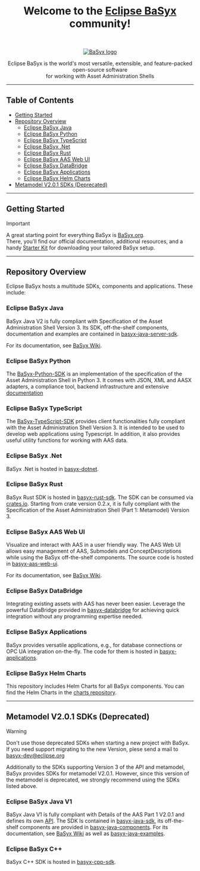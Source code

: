 <h1 align="center">Welcome to the <a href="https://eclipse.dev/basyx/">Eclipse BaSyx</a> community!</h1><br>

<p align="center">
  <a href="https://eclipse.dev/basyx/">
    <img src="https://www.eclipse.org/basyx/img/basyxlogo.png" alt="BaSyx logo">
  </a>
</p>

<p align="center">
  Eclipse BaSyx is the world's most versatile, extensible, and feature-packed open-source software <br> for working with Asset Administration Shells
</p>

---

## Table of Contents
- [Getting Started](#getting-started)
- [Repository Overview](#repository-overview)
  - [Eclipse BaSyx Java](#eclipse-basyx-java)
  - [Eclipse BaSyx Python](#eclipse-basyx-python)
  - [Eclipse BaSyx TypeScript](#eclipse-basyx-typescript)
  - [Eclipse BaSyx .Net](#eclipse-basyx-net)
  - [Eclipse BaSyx Rust](#eclipse-basyx-rust)
  - [Eclipse BaSyx AAS Web UI](#eclipse-basyx-aas-web-ui)
  - [Eclipse BaSyx DataBridge](#eclipse-basyx-databridge)
  - [Eclipse BaSyx Applications](#eclipse-basyx-applications)
  - [Eclipse BaSyx Helm Charts](#eclipse-basyx-helm-charts)
- [Metamodel V2.0.1 SDKs (Deprecated)](#metamodel-v201-sdks-deprecated)

---

## Getting Started

> [!IMPORTANT]
> A great starting point for everything BaSyx is [BaSyx.org](https://basyx.org).  
> There, you’ll find our official documentation, additional resources, and a handy [Starter Kit](https://basyx.org/get-started/introduction) for downloading your tailored BaSyx setup.

---

## Repository Overview

Eclipse BaSyx hosts a multitude SDKs, components and applications. These include:

### Eclipse BaSyx Java
BaSyx Java V2 is fully compliant with Specification of the Asset Administration Shell Version 3. Its SDK, off-the-shelf components, documentation and examples are contained in [basyx-java-server-sdk](https://github.com/eclipse-basyx/basyx-java-server-sdk).

For its documentation, see [BaSyx Wiki](https://wiki.basyx.org/en/latest/content/user_documentation/basyx_components/v2/index.html).

### Eclipse BaSyx Python
The [BaSyx-Python-SDK](https://github.com/eclipse-basyx/basyx-python-sdk) is an implementation of the specification of the  Asset Administration Shell in Python 3. 
It comes with JSON, XML and AASX adapters, a compliance tool, backend infrastructure and extensive [documentation](https://basyx-python-sdk.readthedocs.io/en/latest/)

### Eclipse BaSyx TypeScript
The [BaSyx-TypeScript-SDK](https://github.com/eclipse-basyx/basyx-typescript-sdk) provides client functionalities fully compliant with the Asset Administration Shell Version 3.
It is intended to be used to develop web applications using Typescript. In addition, it also provides useful utility functions for working with AAS data.

### Eclipse BaSyx .Net
BaSyx .Net is hosted in [basyx-dotnet](https://github.com/eclipse-basyx/basyx-dotnet).

### Eclipse BaSyx Rust
BaSyx Rust SDK is hosted in [basyx-rust-sdk](https://github.com/eclipse-basyx/basyx-rust-sdk). The SDK can be consumed via [crates.io](https://crates.io/crates/basyx-rs). Starting from crate version 0.2.x, it is fully compliant with the Specification of the Asset Administration Shell (Part 1: Metamodel) Version 3. 

### Eclipse BaSyx AAS Web UI
Visualize and interact with AAS in a user friendly way. The AAS Web UI allows easy management of AAS, Submodels and ConceptDescriptions while using the BaSyx off-the-shelf components. The source code is hosted in [basyx-aas-web-ui](https://github.com/eclipse-basyx/basyx-aas-web-ui).

For its documentation, see [BaSyx Wiki](https://wiki.basyx.org/en/latest/content/user_documentation/basyx_components/web_ui/index.html).

### Eclipse BaSyx DataBridge
Integrating existing assets with AAS has never been easier. Leverage the powerful DataBridge provided in [basyx-databridge](https://github.com/eclipse-basyx/basyx-databridge) for achieving quick integration without any programming expertise needed.

### Eclipse BaSyx Applications
BaSyx provides versatile applications, e.g., for database connections or OPC UA integration on-the-fly. The code for them is hosted in [basyx-applications](https://github.com/eclipse-basyx/basyx-applications).

### Eclipse BaSyx Helm Charts
This repository includes Helm Charts for all BaSyx components. You can find the Helm Charts in the [charts repository](https://github.com/eclipse-basyx/charts).

---

## Metamodel V2.0.1 SDKs (Deprecated)
> [!WARNING]
> Don't use those deprecated SDKs when starting a new project with BaSyx.  
> If you need support migrating to the new Version, plese send a mail to basyx-dev@eclipse.org
> 
Additionally to the SDKs supporting Version 3 of the API and metamodel, BaSyx provides SDKs for metamodel V2.0.1. However, since this version of the metamodel is deprecated, we strongly recommend using the SDKs listed above. 

### Eclipse BaSyx Java V1
BaSyx Java V1 is fully compliant with Details of the AAS Part 1 V2.0.1 and defines its own [API](https://app.swaggerhub.com/organizations/BaSyx). The SDK Is contained in [basyx-java-sdk](https://github.com/eclipse-basyx/basyx-java-sdk), its off-the-shelf components are provided in [basyx-java-components](https://github.com/eclipse-basyx/basyx-java-components).
For its documentation, see [BaSyx Wiki](http://basyx-wiki.readthedocs.io/) as well as [basyx-java-examples](https://github.com/eclipse-basyx/basyx-java-examples).

### Eclipse BaSyx C++
BaSyx C++ SDK is hosted in [basyx-cpp-sdk](https://github.com/eclipse-basyx/basyx-cpp-sdk).
